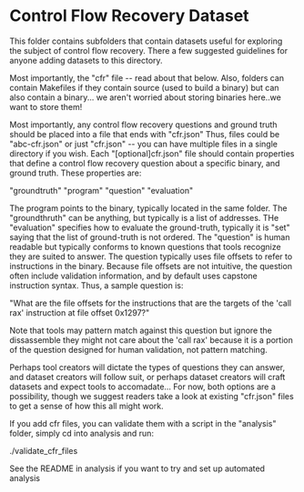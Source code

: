 # Control Flow Recovery Dataset

This folder contains subfolders that contain datasets useful for exploring
the subject of control flow recovery.  There a few suggested guidelines
for anyone adding datasets to this directory.

Most importantly, the "cfr" file -- read about that below.
Also, folders can contain Makefiles if they contain source (used to
build a binary) but can also contain a binary... we aren't worried about
storing binaries here..we want to store them!

Most importantly, any control flow recovery questions and ground
truth should be placed into a file that ends with "cfr.json"
Thus, files could be "abc-cfr.json" or just "cfr.json" -- you
can have multiple files in a single directory if you wish.
Each "[optional]cfr.json" file should contain properties that
define a control flow recovery question about a specific binary,
and ground truth.  These properties are:

"groundtruth"
"program"
"question"
"evaluation"

The program points to the binary, typically located in the same folder.
The "groundthruth" can be anything, but typically is a list of addresses.
THe "evaluation" specifies how to evaluate the ground-truth, typically
it is "set" saying that the list of ground-truth is not ordered.
The "question" is human readable but typically conforms to known questions
that tools recognize they are suited to answer.  The question typically
uses file offsets to refer to instructions in the binary.  Because file
offsets are not intuitive, the question often include validation information,
and by default uses capstone instruction syntax.  Thus, a sample question is:

"What are the file offsets for the instructions that are the targets of the 'call rax' instruction at file offset 0x1297?"

Note that tools may pattern match against this question but ignore the dissassemble they might
not care about the 'call rax' because it is a portion of the question designed for human validation, not pattern
matching.

Perhaps tool creators will dictate the types of questions they can answer, and dataset creators will follow
suit, or perhaps dataset creators will craft datasets and expect tools to accomadate... For now, both options
are a possibility, though we suggest readers take a look at existing "cfr.json" files to get a sense of how this
all might work.

If you add cfr files, you can validate them with a script in the "analysis" folder, simply cd into analysis and run:

./validate_cfr_files

See the README in analysis if you want to try and set up automated analysis